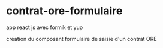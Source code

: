 # contrat-ore-formulaire
app react js avec formik et yup

création du composant formulaire de saisie d'un contrat ORE


